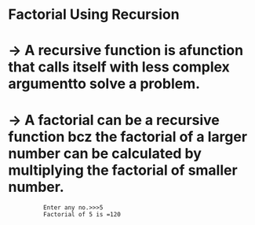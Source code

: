 # Factorial Using Recursion
#     -> A recursive function is afunction that calls itself with less complex argumentto solve a problem.
#     -> A factorial can be a recursive function bcz the factorial of a larger number can be calculated by multiplying the factorial of smaller number.


              Enter any no.>>>5
              Factorial of 5 is =120

